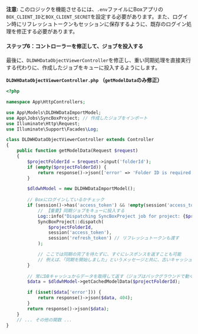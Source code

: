 **注意:** このロジックを機能させるには、`.env`ファイルにBoxアプリの`BOX_CLIENT_ID`と`BOX_CLIENT_SECRET`を設定する必要があります。また、ログイン時にリフレッシュトークンもセッションに保存するように、既存のログイン処理を修正する必要があります。

#### ステップ6：コントローラーを修正して、ジョブを投入する

最後に、`DLDWHDataObjectViewerController`を修正し、重い同期処理を直接実行する代わりに、作成したジョブをキューに投入するようにします。

**`DLDWHDataObjectViewerController.php` （`getModelData`のみ修正）**
```php
<?php

namespace App\HttpControllers;

use App\Models\DLDHWDataImportModel;
use App\Jobs\SyncBoxProject; // 作成したジョブをインポート
use Illuminate\Http\Request;
use Illuminate\Support\Facades\Log;

class DLDWHDataObjectViewerController extends Controller
{
    public function getModelData(Request $request)
    {
        $projectFolderId = $request->input('folderId');
        if (empty($projectFolderId)) {
            return response()->json(['error' => 'Folder ID is required.'], 400);
        }

        $dldwhModel = new DLDHWDataImportModel();
        
        // Boxにログインしているかチェック
        if (session()->has('access_token') && !empty(session('access_token'))) {
            // 【重要】同期ジョブをキューに投入する
            Log::info("Dispatching SyncBoxProject job for project: {$projectFolderId}");
            SyncBoxProject::dispatch(
                $projectFolderId,
                session('access_token'),
                session('refresh_token') // リフレッシュトークンも渡す
            );

            // ここでは同期の完了を待たずに、すぐにレスポンスを返すことも可能
            // 例えば、「同期を開始しました」というメッセージと共に、古いキャッシュを表示する
        }
        
        // 常にDBキャッシュからデータを取得して返す（ジョブはバックグラウンドで動く）
        $data = $dldwhModel->getCachedModelData($projectFolderId);

        if (isset($data['error'])) {
            return response()->json($data, 404);
        }
        return response()->json($data);
    }
    // ... その他の関数 ...
}
